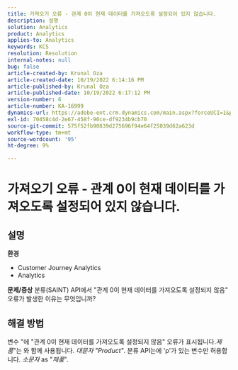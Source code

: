 ```yaml
---
title: 가져오기 오류 - 관계 0이 현재 데이터를 가져오도록 설정되어 있지 않습니다.
description: 설명
solution: Analytics
product: Analytics
applies-to: Analytics
keywords: KCS
resolution: Resolution
internal-notes: null
bug: false
article-created-by: Krunal Oza
article-created-date: 10/19/2022 6:14:16 PM
article-published-by: Krunal Oza
article-published-date: 10/19/2022 6:17:12 PM
version-number: 6
article-number: KA-16999
dynamics-url: https://adobe-ent.crm.dynamics.com/main.aspx?forceUCI=1&pagetype=entityrecord&etn=knowledgearticle&id=aab9e5d1-d94f-ed11-bba2-00224808679b
exl-id: 70458c4d-2e67-458f-90ce-df9234b9cb70
source-git-commit: 575f52fb90839d275696f94e64f25039d62a623d
workflow-type: tm+mt
source-wordcount: '95'
ht-degree: 9%

---
```


# 가져오기 오류 - 관계 0이 현재 데이터를 가져오도록 설정되어 있지 않습니다.

## 설명

<b>환경</b>
- Customer Journey Analytics
- Analytics



<b>문제/증상</b>
분류(SAINT) API에서 &quot;관계 0이 현재 데이터를 가져오도록 설정되지 않음&quot; 오류가 발생한 이유는 무엇입니까?


## 해결 방법


변수 &quot;에 &quot;관계 0이 현재 데이터를 가져오도록 설정되지 않음&quot; 오류가 표시됩니다.*제품*&quot;는 와 함께 사용됩니다. *대문자 &quot;Product&quot;*. 분류 API는에 &#39;p&#39;가 있는 변수만 허용합니다. *소문자* as &quot;*제품*&quot;.
